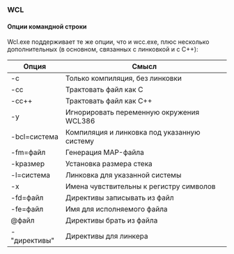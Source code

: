 ### WCL

#### Опции командной строки

Wcl.exe поддерживает те же опции, что и wcc.exe, плюс несколько дополнительных (в основном, связанных с линковкой и с C++):

Опция | Смысл
------|------
-c    | Только компиляция, без линковки
-cc   | Трактовать файл как C
-cc++ | Трактовать файл как C++
-y    | Игнорировать переменную окружения WCL386
-bcl=система | Компиляция и линковка под указанную систему
-fm=файл | Генерация MAP-файла
-kразмер | Установка размера стека
-l=система | Линковка для указанной системы
-x | Имена чувствительны к регистру символов
-fd=файл | Директивы записывать из файл
-fe=файл | Имя для исполняемого файла
@файл | Директивы брать из файла
-"директивы" | Директивы для линкера
